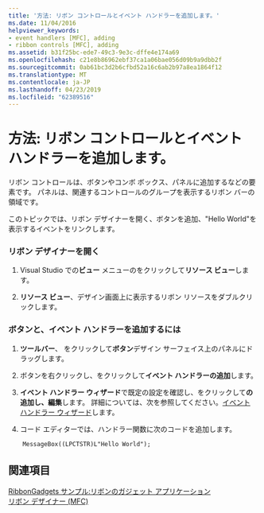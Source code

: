 ```yaml
---
title: '方法: リボン コントロールとイベント ハンドラーを追加します。'
ms.date: 11/04/2016
helpviewer_keywords:
- event handlers [MFC], adding
- ribbon controls [MFC], adding
ms.assetid: b31f25bc-ede7-49c3-9e3c-dffe4e174a69
ms.openlocfilehash: c21e8b86962ebf37ca1a06bae056d09b9a9dbb2f
ms.sourcegitcommit: 0ab61bc3d2b6cfbd52a16c6ab2b97a8ea1864f12
ms.translationtype: MT
ms.contentlocale: ja-JP
ms.lasthandoff: 04/23/2019
ms.locfileid: "62389516"
---
```

# <a name="how-to-add-ribbon-controls-and-event-handlers"></a>方法: リボン コントロールとイベント ハンドラーを追加します。

リボン コントロールは、ボタンやコンボ ボックス、パネルに追加するなどの要素です。 パネルは、関連するコントロールのグループを表示するリボン バーの領域です。

このトピックでは、リボン デザイナーを開く、ボタンを追加、"Hello World"を表示するイベントをリンクします。

### <a name="to-open-the-ribbon-designer"></a>リボン デザイナーを開く

1. Visual Studio での**ビュー**  メニューのをクリックして**リソース ビュー**します。

1. **リソース ビュー**、デザイン画面上に表示するリボン リソースをダブルクリックします。

### <a name="to-add-a-button-and-an-event-handler"></a>ボタンと、イベント ハンドラーを追加するには

1. **ツールバー**、 をクリックして**ボタン**デザイン サーフェイス上のパネルにドラッグします。

1. ボタンを右クリックし、をクリックして**イベント ハンドラーの追加**します。

1. **イベント ハンドラー ウィザード**で既定の設定を確認し、をクリックして**の追加し、編集**します。 詳細については、次を参照してください。[イベント ハンドラー ウィザード](../ide/event-handler-wizard.md)します。

1. コード エディターでは、ハンドラー関数に次のコードを追加します。

```
    MessageBox((LPCTSTR)L"Hello World");
```

## <a name="see-also"></a>関連項目

[RibbonGadgets サンプル:リボンのガジェット アプリケーション](../overview/visual-cpp-samples.md)<br/>
[リボン デザイナー (MFC)](../mfc/ribbon-designer-mfc.md)
